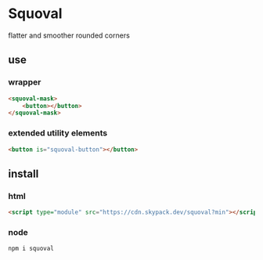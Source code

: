 # Squoval
flatter and smoother rounded corners


## use

### wrapper
```html
<squoval-mask>
    <button></button>
</squoval-mask>
```

### extended utility elements
```html
<button is="squoval-button"></button>
```


## install

### html
```html
<script type="module" src="https://cdn.skypack.dev/squoval?min"></script>
```

### node
```sh
npm i squoval
```
